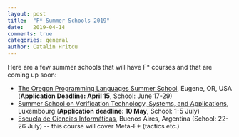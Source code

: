 ```yaml
---
layout: post
title:  "F* Summer Schools 2019"
date:   2019-04-14
comments: true
categories: general
author: Catalin Hritcu
---
```


Here are a few summer schools that will have F* courses and that are coming up soon:
- [The Oregon Programming Languages Summer
  School](https://www.cs.uoregon.edu/research/summerschool/summer19/),
  Eugene, OR, USA (**Application Deadline: April 15**, School: June 17-29)
- [Summer School on Verification Technology, Systems, and
  Applications](http://resources.mpi-inf.mpg.de/departments/rg1/conferences/vtsa19),
  Luxembourg (**Application deadline: 10 May**, School: 1-5 July)
- [Escuela de Ciencias Informáticas](https://eci2019.dc.uba.ar/cursos.html),
  Buenos Aires, Argentina (School: 22-26 July) -- this course will cover
  Meta-F* (tactics etc.)
